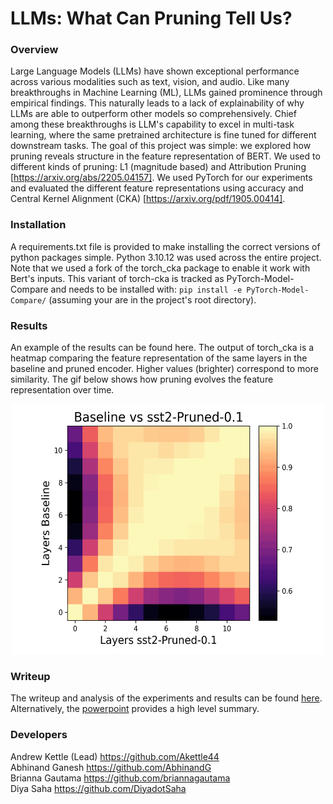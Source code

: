# LLMs: What Can Pruning Tell Us?

### Overview
Large Language Models (LLMs) have shown exceptional performance across various modalities such as text, vision, and audio. Like many breakthroughs in Machine Learning (ML), LLMs gained prominence through empirical findings. This naturally leads to a lack of explainability of why LLMs are able to outperform other models so comprehensively. Chief among these breakthroughs is LLM's capability to excel in multi-task learning, where the same pretrained architecture is fine tuned for different downstream tasks. The goal of this project was simple: we explored how pruning reveals structure in the feature representation of BERT. We used to different kinds of pruning: L1 (magnitude based) and Attribution Pruning [https://arxiv.org/abs/2205.04157]. We used PyTorch for our experiments and evaluated the different feature representations using accuracy and Central Kernel Alignment (CKA) [https://arxiv.org/pdf/1905.00414].

### Installation
A requirements.txt file is provided to make installing the correct versions of python packages simple. Python 3.10.12 was used across the entire project. Note that we used a fork of the torch_cka package to enable it work with Bert's inputs. This variant of torch-cka is tracked as PyTorch-Model-Compare and needs to be installed with: `pip install -e PyTorch-Model-Compare/` (assuming your are in the project's root directory).

### Results
An example of the results can be found here. The output of torch_cka is a heatmap comparing the feature representation of the same layers in the baseline and pruned encoder. Higher values (brighter) correspond to more similarity. The gif below shows how pruning evolves the feature representation over time.
<p align="center">
<img src="media/sst2-unstructured.gif" alt="sst_cka" width="500" height="400"/>
</p>

### Writeup
The writeup and analysis of the experiments and results can be found [here](./media/llm_report.pdf). Alternatively, the [powerpoint](./media/LLM_Pruning_Report.pptx) provides a high level summary.

### Developers
Andrew Kettle (Lead)   https://github.com/Akettle44  
Abhinand Ganesh        https://github.com/AbhinandG  
Brianna Gautama        https://github.com/briannagautama  
Diya Saha              https://github.com/DiyadotSaha  